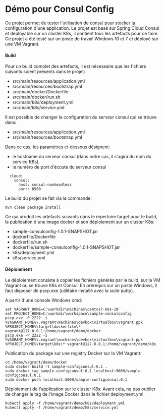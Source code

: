 # Démo pour Consul Config
Ce projet permet de tester l'utilisation de consul pour stocker la configuration d'une application.
Le projet est basé sur Spring Cloud Consul et déployable sur un cluster K8s, il contient tous les artefacts pour ce faire.
Ce projet a été testé sur un poste de travail Windows 10 et 7 et déployé sur une VM Vagrant. 

#### Build
Pour un build complet des artefacts, il est nécessaire que les fichiers suivants soient présents dans le projet:
* src/main/resources/application.yml
* src/main/resources/bootstrap.yml
* src/main/docker/Dockerfile
* src/main/docker/run.sh
* src/main/k8s/deployment.yml
* src/main/k8s/service.yml

Il est possible de changer la configuration du serveur consul qui se trouve dans:
* src/main/resources/application.yml
* src/main/resources/bootstrap.yml

Dans ce cas, les paramètres ci-dessous désignent:
* le hostname du serveur consul (dans notre cas, il s'agira du nom du service K8s),
* le numéro de port d'écoute du serveur consul
```shell
  cloud:
    consul:
      host: consul-nonheadless
      port: 8500
```

Le build du projet se fait via la commande:
```shell
mvn clean package install
```
Ce qui produit les artefacts suivants dans le répertoire target pour le build, la publication d'une image docker et son déploiement sur un cluster K8s:
* sample-consulconfig-1.0.1-SNAPSHOT.jar
* dockerfile/Dockerfile
* dockerfile/run.sh
* dockerfile/sample-consulconfig-1.0.1-SNAPSHOT.jar
* k8s/deployment.yml
* k8s/service.yml

#### Déploiement
Le déploiement consiste à copier les fichiers générés par le build, sur la VM Vagrant où se trouve K8s et Consul.
En prérequis sur un poste Windows, il faut disposer de pscp.exe (utilitaire installé avec la suite putty).

A partir d'une console Windows cmd:

```shell
set VAGRANT_HOME=C:\workdir\machines\centos7-k8s-10
set PROJECT_HOME=C:\workdir\workspace\sample-consulconfig
pscp.exe -P 2222 -i %VAGRANT_HOME%\.vagrant\machines\devbox\virtualbox\vagrant.ppk %PROJECT_HOME%\target\dockerfile\* vagrant@127.0.0.1:/home/vagrant/demo/docker
pscp.exe -P 2222 -i %VAGRANT_HOME%\.vagrant\machines\devbox\virtualbox\vagrant.ppk %PROJECT_HOME%\target\k8s\* vagrant@127.0.0.1:/home/vagrant/demo/k8s
```

Publication du package sur une registry Docker sur la VM Vagrant:
```shell
cd /home/vagrant/demo/docker
sudo docker build -t sample-configconsul:0.1 .
sudo docker tag sample-configconsul:0.1 localhost:5000/sample-configconsul:0.1
sudo docker push localhost:5000/sample-configconsul:0.1
```

Déploiement de l'application sur le cluster K8s:
Avant cela, ne pas oublier de changer le tag de l'image Docker dans le fichier deployment.yml.
```shell
kubectl apply -f /home/vagrant/demo/k8s/deployment.yml
kubectl apply -f /home/vagrant/demo/k8s/service.yml
```
